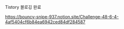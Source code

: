 

Tistory 블로깅 완료  

https://bouncy-snipe-937.notion.site/Challenge-48-6-4-4af5404cf6b84ea6942ced84df284587
